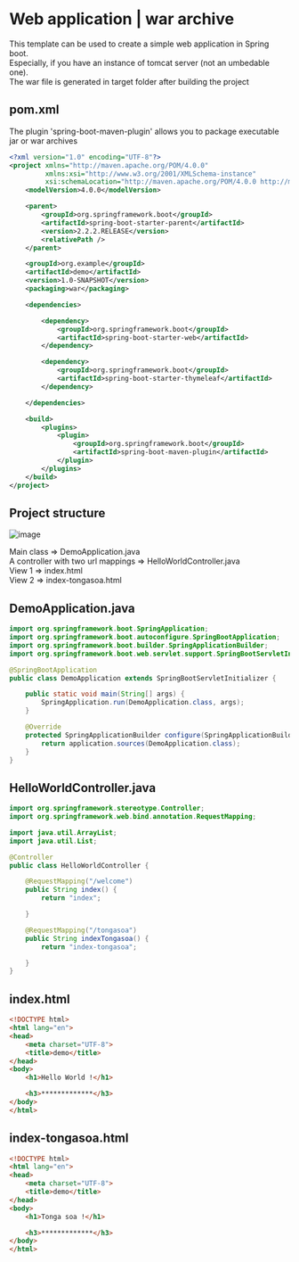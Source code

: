 # Web application | war archive #
This template can be used to create a simple web application in Spring boot.<br/>
Especially, if you have an instance of tomcat server (not an umbedable one).<br/>
The war file is generated in target folder after building the project

## pom.xml
The plugin 'spring-boot-maven-plugin' allows you to package executable jar or war archives
```xml
<?xml version="1.0" encoding="UTF-8"?>
<project xmlns="http://maven.apache.org/POM/4.0.0"
         xmlns:xsi="http://www.w3.org/2001/XMLSchema-instance"
         xsi:schemaLocation="http://maven.apache.org/POM/4.0.0 http://maven.apache.org/xsd/maven-4.0.0.xsd">
    <modelVersion>4.0.0</modelVersion>

    <parent>
        <groupId>org.springframework.boot</groupId>
        <artifactId>spring-boot-starter-parent</artifactId>
        <version>2.2.2.RELEASE</version>
        <relativePath />
    </parent>

    <groupId>org.example</groupId>
    <artifactId>demo</artifactId>
    <version>1.0-SNAPSHOT</version>
    <packaging>war</packaging>

    <dependencies>

        <dependency>
            <groupId>org.springframework.boot</groupId>
            <artifactId>spring-boot-starter-web</artifactId>
        </dependency>

        <dependency>
            <groupId>org.springframework.boot</groupId>
            <artifactId>spring-boot-starter-thymeleaf</artifactId>
        </dependency>

    </dependencies>

    <build>
        <plugins>
            <plugin>
                <groupId>org.springframework.boot</groupId>
                <artifactId>spring-boot-maven-plugin</artifactId>
            </plugin>
        </plugins>
    </build>
</project>
```

## Project structure
![image](https://user-images.githubusercontent.com/21175250/105104764-37fe7180-5ab3-11eb-801f-4422da6c741e.png)

Main class                          => DemoApplication.java<br/>
A controller with two url mappings  => HelloWorldController.java<br/>
View 1                              => index.html<br/>
View 2                              => index-tongasoa.html<br/>

## DemoApplication.java
```java
import org.springframework.boot.SpringApplication;
import org.springframework.boot.autoconfigure.SpringBootApplication;
import org.springframework.boot.builder.SpringApplicationBuilder;
import org.springframework.boot.web.servlet.support.SpringBootServletInitializer;

@SpringBootApplication
public class DemoApplication extends SpringBootServletInitializer {

    public static void main(String[] args) {
        SpringApplication.run(DemoApplication.class, args);
    }

    @Override
    protected SpringApplicationBuilder configure(SpringApplicationBuilder application) {
        return application.sources(DemoApplication.class);
    }
}
```

## HelloWorldController.java
```java
import org.springframework.stereotype.Controller;
import org.springframework.web.bind.annotation.RequestMapping;

import java.util.ArrayList;
import java.util.List;

@Controller
public class HelloWorldController {

    @RequestMapping("/welcome")
    public String index() {
        return "index";

    }

    @RequestMapping("/tongasoa")
    public String indexTongasoa() {
        return "index-tongasoa";

    }
}
```

## index.html
```html
<!DOCTYPE html>
<html lang="en">
<head>
    <meta charset="UTF-8">
    <title>demo</title>
</head>
<body>
    <h1>Hello World !</h1>

    <h3>*************</h3>
</body>
</html>
```

## index-tongasoa.html
```html
<!DOCTYPE html>
<html lang="en">
<head>
    <meta charset="UTF-8">
    <title>demo</title>
</head>
<body>
    <h1>Tonga soa !</h1>

    <h3>*************</h3>
</body>
</html>
```
